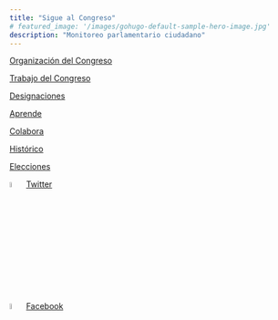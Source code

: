 ```yaml
---
title: "Sigue al Congreso"
# featured_image: '/images/gohugo-default-sample-hero-image.jpg'
description: "Monitoreo parlamentario ciudadano"
---
```



[Organización del Congreso](organizacion)

[Trabajo del Congreso](monitoreo)

[Designaciones](designaciones)

[Aprende](aprende)

[Colabora](colabora)

[Histórico](historico)

[Elecciones](elecciones)

<img src="https://abs.twimg.com/errors/logo46x38.png" width="5%"> [Twitter](https://twitter.com/sigueAlCongreso)

<img src="/img/facebook-3.svg" width="5%"> [Facebook](https://www.facebook.com/SigueAlCongreso)

